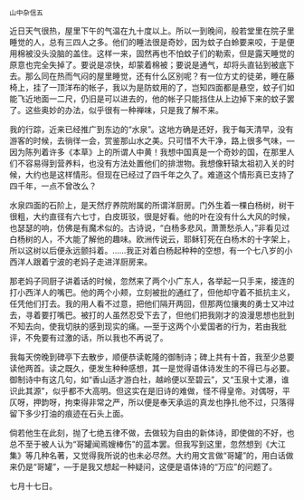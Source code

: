     山中杂信五 

   近日天气很热，屋里下午的气温在九十度以上。所以一到晚间，般若堂里在院子里睡觉的人，总有三四人之多。他们的睡法很是奇妙，因为蚊子白蛉要来咬，于是便用棉被没头没脑的盖住。这样一来，固然再也不怕蚊子们的勒索，但是露天睡觉的原意也完全失掉了。要说是凉快，却蒙着棉被；要说是通气，却将头直钻到被底下去。那么同在热而气闷的屋里睡觉，还有什么区别呢？有一位方丈的徒弟，睡在藤椅上，挂了一顶洋布的帐子，我以为是防蚊用的了，岂知四面都是悬空，蚊子们如能飞近地面一二尺，仍旧是可以进去的，他的帐子只能挡住从上边掉下来的蚊子罢了。这些奥妙的办法，似乎很有一种禅味，只是我了解不来。

   我的行踪，近来已经推广到东边的“水泉”。这地方确是还好，我于每天清早，没有游客的时候，去徜徉一会，赏鉴那山水之美。只可惜不大干净，路上很多气味，—因为陈列着许多《本草》上的所谓人中黄！我想中国真是一个奇妙的国，在那里人们不容易得到营养料，也没有方法处置他们的排泄物。我想像轩辕太祖初入关的时候，大约也是这样情形。但现在已经过了四千年之久了。难道这个情形真已支持了四千年，一点不曾改么？

   水泉四面的石阶上，是天然疗养院附属的所谓洋厨房。门外生着一棵白杨树，树干很粗，大约直径有六七寸，白皮斑驳，很是好看。他的叶在没有什么大风的时候，也瑟瑟的响，仿佛是有魔术似的。古诗说，“白杨多悲风，萧萧愁杀人，”非看见过白杨树的人，不大能了解他的趣味。欧洲传说云，耶稣钉死在白杨木的十字架上，所以这树以后便永远颤抖着。……我正对着白杨起种种的空想，有一个七八岁的小西洋人跟着宁波的老妈子走进洋厨房来。

   那老妈子同厨子讲着话的时候，忽然来了两个小广东人，各举起一只手来，接连的打小西洋人的嘴巴。他的两个小颊，立刻被批的通红了，但他却守着不抵抗主义，任凭他们打去。我的用人看不过意，把他们隔开两回，但那两位攘夷的勇士又冲过去，寻着要打嘴巴。被打的人虽然忍受下去了，但他们把我刚才的浪漫思想也批到不知去向，使我切肤的感到现实的痛。—至于这两个小爱国者的行为，若由我批评，不免要有过激的话，所以我也不再说了。

   我每天傍晚到碑亭下去散步，顺便恭读乾隆的御制诗；碑上共有十首，我至少总要读他两首。读之既久，便发生种种感想，其一是觉得语体诗发生的不得已与必要。御制诗中有这几句，如“香山适才游白社，越岭便以至碧云”，又“玉泉十丈瀑，谁识此其源”，似乎都不大高明。但这实在是旧诗的难做，怪不得皇帝。对偶呀，平仄呀，押韵呀，拘束得非常之严，所以便是奉天承运的真龙也挣扎他不过，只落得留下多少打油的痕迹在石头上面。

   倘若他生在此刻，抛了七绝五律不做，去做较为自由的新体诗，即使做的不好，也总不至于被人认为“哥罐闻焉嫂棒伤”的蓝本罢。但我写到这里，忽然想到《大江集》等几种名著，又觉得我所说的也未必尽然。大约用文言做“哥罐”的，用白话做来仍是“哥罐”，—于是我又想起一种疑问，这便是语体诗的“万应”的问题了。

   七月十七日。

